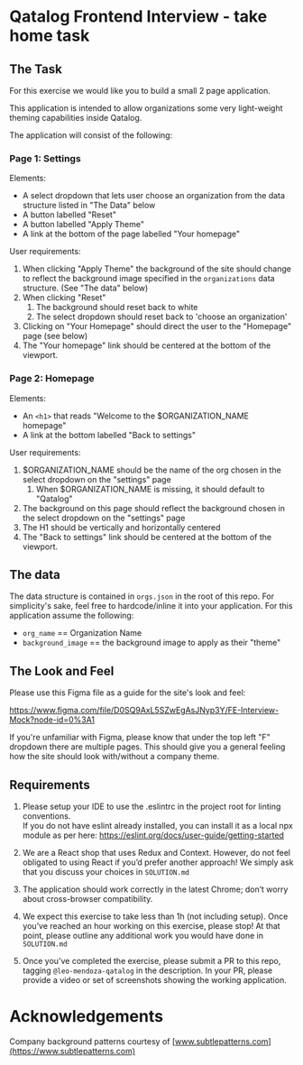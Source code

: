 # Qatalog Frontend Interview - take home task

## The Task

For this exercise we would like you to build a small 2 page application. 

This application is intended to allow organizations some very light-weight theming capabilities inside Qatalog. 

The application will consist of the following:

### Page 1: Settings

Elements:
* A select dropdown that lets user choose an organization from the data structure listed in "The Data" below
* A button labelled "Reset"
* A button labelled "Apply Theme"
* A link at the bottom of the page labelled "Your homepage"

User requirements:
1. When clicking "Apply Theme" the background of the site should change to reflect the background image specified in the `organizations` data structure. (See "The data" below)
1. When clicking "Reset" 
	1. The background should reset back to white
	1. The select dropdown should reset back to 'choose an organization'
1. Clicking on "Your Homepage" should direct the user to the "Homepage" page (see below)
1. The "Your homepage" link should be centered at the bottom of the viewport.

### Page 2: Homepage

Elements:
* An `<h1>` that reads "Welcome to the $ORGANIZATION_NAME homepage"
* A link at the bottom labelled "Back to settings"

User requirements:
1. $ORGANIZATION_NAME should be the name of the org chosen in the select dropdown on the "settings" page
	1. When $ORGANIZATION_NAME is missing, it should default to "Qatalog"
1. The background on this page should reflect the background chosen in the select dropdown on the "settings" page
1. The H1 should be vertically and horizontally centered
1. The "Back to settings" link should be centered at the bottom of the viewport.

## The data
The data structure is contained in `orgs.json` in the root of this repo. For simplicity's sake, feel free to hardcode/inline it into your application. For this application assume the following:

* `org_name` == Organization Name
* `background_image` == the background image to apply as their "theme"

## The Look and Feel

Please use this Figma file as a guide for the site's look and feel:

https://www.figma.com/file/D0SQ9AxL5SZwEgAsJNyp3Y/FE-Interview-Mock?node-id=0%3A1

If you're unfamiliar with Figma, please know that under the top left "F"
dropdown there are multiple pages. This should give you a general
feeling how the site should look with/without a company theme.

## Requirements

1. Please setup your IDE to use the .eslintrc in the project root for linting conventions.  
	 If you do not have eslint already installed, you can install it as a local npx module as per here: https://eslint.org/docs/user-guide/getting-started

2. We are a React shop that uses Redux and Context. However, do not feel obligated to using React if you’d prefer another approach! We simply ask that you discuss your choices in `SOLUTION.md`

3. The application should work correctly in the latest Chrome; don’t worry about cross-browser compatibility. 

4. We expect this exercise to take less than 1h (not including setup). Once you’ve reached an hour working on this exercise, please stop! At that point, please outline any additional work you would have done in `SOLUTION.md`

5. Once you’ve completed the exercise, please submit a PR to this repo, tagging `@leo-mendoza-qatalog` in the description. In your PR, please provide a video or set of screenshots showing the working application.


# Acknowledgements

Company background patterns courtesy of
    [www.subtlepatterns.com](https://www.subtlepatterns.com)
